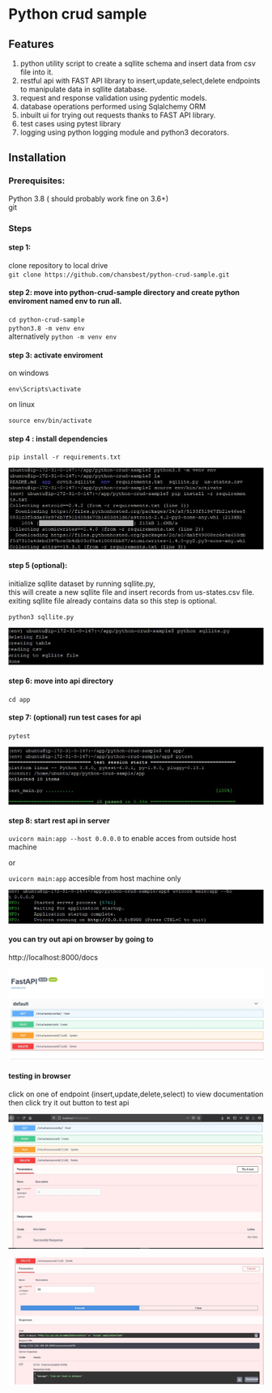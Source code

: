 # Python crud sample

## Features <br>
1. python utility script to create a sqllite schema and insert data from csv file into it.
2. restful api with FAST API library to insert,update,select,delete endpoints to manipulate data in sqllite database.
3. request and response validation using pydentic models.
4. database operations performed using Sqlalchemy ORM
4. inbuilt ui for trying out requests thanks to FAST API library.
5. test cases using pytest library
6. logging using python logging module and python3 decorators.
 
 

## Installation 
### Prerequisites:
 Python 3.8 ( should probably work fine on 3.6+)<br>
 git<br>

### Steps
 ####  step 1: <br>
clone repository to local drive <br>
`git clone https://github.com/chansbest/python-crud-sample.git`

 ####  step 2: move into python-crud-sample directory and create python enviroment named env to run all. <br>
`cd python-crud-sample` <br>
`python3.8 -m venv env`  <br>
alternatively `python -m venv env`  <br>



 ####  step 3: activate enviroment
on windows<br>

`env\Scripts\activate`<br>

on linux<br>

`source env/bin/activate`<br>


 ####  step 4 : install dependencies <br>
`pip install -r requirements.txt` <br>

![creating env!](/assets/images/env_creation.JPG  "creating env")

 ####  step 5 (optional):
initialize sqllite dataset by running sqllite.py,<br>
this will create a new sqllite file and insert records from us-states.csv file.<br>
exiting sqllite file already contains data so this step is optional.<br>

`python3 sqllite.py`<br>

![creating sqllite!](/assets/images/sqllite.JPG  "sqllite")

 #### step 6: move into api directory<br>
`cd app`

 #### step 7: (optional)  run test cases for api<br>
`pytest`<br>

![test cases!](/assets/images/testcases.JPG  "test cases")

 #### step 8: start rest api in server<br>
 `uvicorn main:app --host 0.0.0.0` to enable acces from outside host machine <br>
 
 or 
 
 `uvicorn main:app` accesible from host machine only<br>
 
![run api!](/assets/images/runningapi.JPG  "run api")


 #### you can try out api on browser by going to <br>
http://localhost:8000/docs

![try!](/assets/images/trying.JPG  "try")

#### testing in browser
click on one of endpoint (insert,update,delete,select) to view documentation then click try it out button to test api <br>

![try!](/assets/images/tryingout2.JPG  "try")


![try!](/assets/images/tryingout3.JPG  "try")
